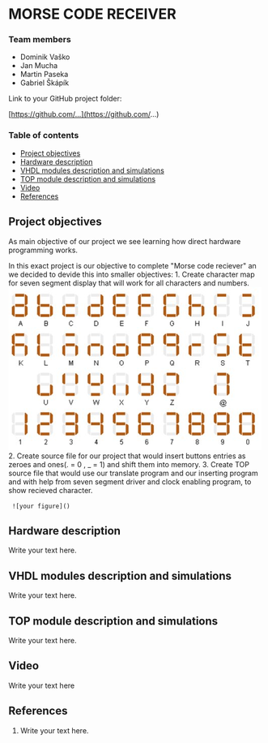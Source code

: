 # MORSE CODE RECEIVER

### Team members

* Dominik Vaško 
* Jan Mucha 
* Martin Paseka 
* Gabriel Škápík

Link to your GitHub project folder:

   [https://github.com/...](https://github.com/...)


### Table of contents
* [Project objectives](#objectives)
* [Hardware description](#hardware)
* [VHDL modules description and simulations](#modules)
* [TOP module description and simulations](#top)
* [Video](#video)
* [References](#references)


<a name="objectives"></a>
## Project objectives

As main objective of our project  we see learning how direct hardware programming works.

In this exact project  is our objective to complete "Morse code reciever" an we decided to  devide this into smaller objectives:
	1. Create character map for seven segment display that will work for all  characters and numbers.
	 ![your figure](https://github.com/Hans22301/digital-electronics-1/blob/main/labs/project_morse_code_receiver/images/mapa_znaku.png)
	2. Create source file for our project that would insert buttons entries as zeroes and ones(. = 0 , _ = 1) and shift them into memory.
	3. Create TOP source file that would use our translate program and our inserting program and with help from seven segment driver and clock enabling program, to show recieved character.
	
	 ![your figure]()

<a name="hardware"></a>
## Hardware description

Write your text here.


<a name="modules"></a>
## VHDL modules description and simulations

Write your text here.


<a name="top"></a>
## TOP module description and simulations

Write your text here.


<a name="video"></a>
## Video

Write your text here


<a name="references"></a>
## References

1. Write your text here.
